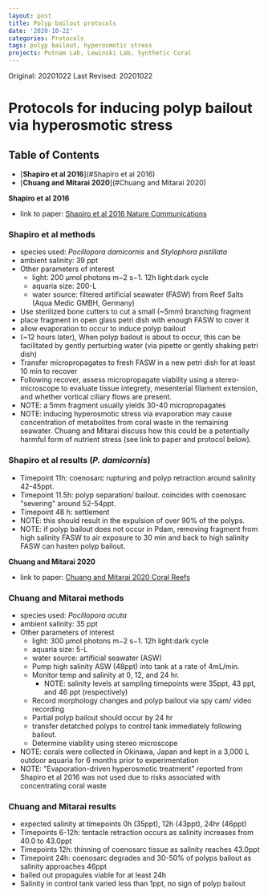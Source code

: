```yaml
---
layout: post
title: Polyp bailout protocols
date: '2020-10-22'
categories: Protocols
tags: polyp bailout, hyperosmotic stress
projects: Putnam Lab, Lewinski Lab, Synthetic Coral
---
```


Original: 20201022
Last Revised: 20201022

# Protocols for inducing polyp bailout via hyperosmotic stress

## Table of Contents
- [**Shapiro et al 2016**](#Shapiro et al 2016)
- [**Chuang and Mitarai 2020**](#Chuang and Mitarai 2020)

<a name="Shapiro et al 2016"></a> **Shapiro et al 2016**
 - link to paper: [Shapiro et al 2016 Nature Communications](https://www.nature.com/articles/ncomms10860)

### Shapiro et al methods
 - species used: *Pocillopora damicornis* and *Stylophora pistillata*
 - ambient salinity: 39 ppt
 - Other parameters of interest
   - light: 200 μmol photons m−2 s−1. 12h light:dark cycle
   - aquaria size: 200-L
   - water source: filtered artificial seawater (FASW) from Reef Salts (Aqua Medic GMBH, Germany)  
 - Use sterilized bone cutters to cut a small (~5mm) branching fragment
 - place fragment in open glass petri dish with enough FASW to cover it
 - allow evaporation to occur to induce polyp bailout
 - (~12 hours later), When polyp bailout is about to occur, this can be facilitated by gently perturbing water (via pipette or gently shaking petri dish)
 - Transfer micropropagates to fresh FASW in a new petri dish for at least 10 min to recover
 - Following recover, assess micropropagate viability using a stereo-microscope to evaluate tissue integrety, mesenterial filament extension, and whether vortical ciliary flows are present.
 - NOTE: a 5mm fragment usually yields 30-40 micropropagates
 - NOTE: inducing hyperosmotic stress via evaporation may cause concentration of metabolites from coral waste in the remaining seawater. Chuang and Mitarai discuss how this could be a potentially harmful form of nutrient stress (see link to paper and protocol below).

### Shapiro et al results (*P. damicornis*)
 - Timepoint 11h: coenosarc rupturing and polyp retraction around salinity 42-45ppt.
 - Timepoint 11.5h: polyp separation/ bailout. coincides with coenosarc "severing" around 52-54ppt.
 - Timepoint 48 h: settlement
 - NOTE: this should result in the expulsion of over 90% of the polyps.
 - NOTE: if polyp bailout does not occur in Pdam, removing fragment from high salinity FASW to air exposure to 30 min and back to high salinity FASW can hasten polyp bailout.

<a name="Chuang and Mitarai 2020"></a> **Chuang and Mitarai 2020**
 - link to paper: [Chuang and Mitarai 2020 Coral Reefs](https://link.springer.com/article/10.1007/s00338-020-01983-x)

 ### Chuang and Mitarai methods
 - species used: *Pocillopora acuta*
 - ambient salinity: 35 ppt
 - Other parameters of interest
    - light: 300 μmol photons m−2 s−1. 12h light:dark cycle
    - aquaria size: 5-L
    - water source: artificial seawater (ASW)  
    - Pump high salinity ASW (48ppt) into tank at a rate of 4mL/min.
    - Monitor temp and salinity at 0, 12, and 24 hr.
        - NOTE: salinity levels at sampling timepoints were 35ppt, 43 ppt, and 46 ppt (respectively)
    - Record morphology changes and polyp bailout via spy cam/ video recording
    - Partial polyp bailout should occur by 24 hr
    - transfer detatched polyps to control tank immediately following bailout.
    - Determine viability using stereo microscope
 - NOTE: corals were collected in Okinawa, Japan and kept in a 3,000 L outdoor aquaria for 6 months prior to experimentation
 - NOTE: "Evaporation-driven hyperosmotic treatment" reported from Shapiro et al 2016 was not used due to risks associated with concentrating coral waste

 ### Chuang and Mitarai results
 - expected salinity at timepoints 0h (35ppt), 12h (43ppt), 24hr (46ppt)
 - Timepoints 6-12h: tentacle retraction occurs as salinity increases from 40.0 to 43.0ppt
 - Timepoints 12h: thinning of coenosarc tissue as salinity reaches 43.0ppt
 - Timepoint 24h: coenosarc degrades and 30-50% of polyps bailout as salinity approaches 46ppt
 - bailed out propagules viable for at least 24h
 - Salinity in control tank varied less than 1ppt, no sign of polyp bailout

